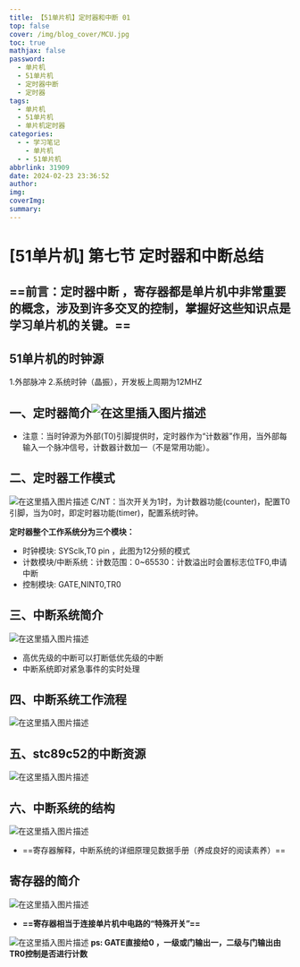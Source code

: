 ```yaml
---
title: 【51单片机】定时器和中断 01
top: false
cover: /img/blog_cover/MCU.jpg
toc: true
mathjax: false
password:
  - 单片机
  - 51单片机
  - 定时器中断
  - 定时器
tags:
  - 单片机
  - 51单片机
  - 单片机定时器
categories:
  - - 学习笔记
    - 单片机
  - - 51单片机
abbrlink: 31909
date: 2024-02-23 23:36:52
author:
img:
coverImg:
summary:
---
```


# [51单片机] 第七节 定时器和中断总结

## ==前言：定时器中断 ，寄存器都是单片机中非常重要的概念，涉及到许多交叉的控制，掌握好这些知识点是学习单片机的关键。==
## 51单片机的时钟源
1.外部脉冲
2.系统时钟（晶振），开发板上周期为12MHZ

## 一、定时器简介![在这里插入图片描述](【51单片机】定时器和中断-01/67e820f0a50c4166b9d09e96323cbbfc.png)
- 注意：当时钟源为外部(T0)引脚提供时，定时器作为“计数器”作用，当外部每输入一个脉冲信号，计数器计数加一（不是常用功能）。
## 二、定时器工作模式
![在这里插入图片描述](【51单片机】定时器和中断-01/64a2475b0b6249149499e02ab139f2f3.png)
C/NT：当次开关为1时，为计数器功能(counter)，配置T0引脚，当为0时，即定时器功能(timer)，配置系统时钟。

**定时器整个工作系统分为三个模块：**
- 时钟模块: SYSclk,T0 pin ，此图为12分频的模式
- 计数模块/中断系统：计数范围：0~65530：计数溢出时会置标志位TF0,申请中断
- 控制模块:  GATE,NINT0,TR0

## 三、中断系统简介
![在这里插入图片描述](【51单片机】定时器和中断-01/bebdac2cb7844406bba4299a353e6c6b.png)
 - 高优先级的中断可以打断低优先级的中断
 - 中断系统即对紧急事件的实时处理

## 四、中断系统工作流程
![在这里插入图片描述](【51单片机】定时器和中断-01/6e8e07edeeb447a2b59d06efb8eec845.png)
## 五、stc89c52的中断资源
![在这里插入图片描述](【51单片机】定时器和中断-01/ddd0c3d15aef430fbd38dc6b8a28716d.png)
## 六、中断系统的结构
![在这里插入图片描述](【51单片机】定时器和中断-01/1214475b0c524bdbb01c7d3ed8ce5353.png)
- ==寄存器解释，中断系统的详细原理见数据手册（养成良好的阅读素养）==
## 寄存器的简介
![在这里插入图片描述](【51单片机】定时器和中断-01/def0dec741e3438db3d0698a194ad54e-17087026380168.png)
- **==寄存器相当于连接单片机中电路的“特殊开关”==**

![在这里插入图片描述](【51单片机】定时器和中断-01/df18bf435b3048e0be9d65398f023462.png)
**ps: GATE直接给0 ，一级或门输出一，二级与门输出由TR0控制是否进行计数**
